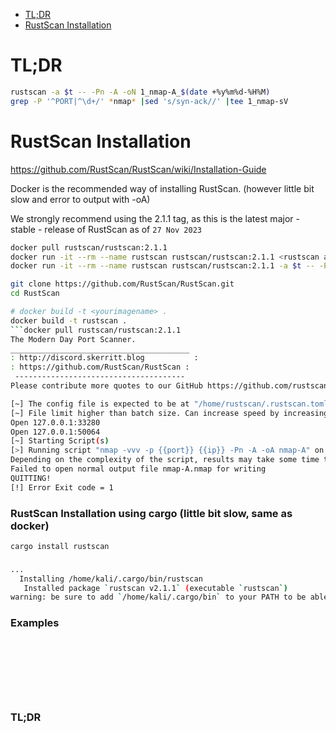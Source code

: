 - [TL;DR](#tldr)
- [RustScan Installation](#rustscan-installation)

# TL;DR
```sh
rustscan -a $t -- -Pn -A -oN 1_nmap-A_$(date +%y%m%d-%H%M)
grep -P '^PORT|^\d+/' *nmap* |sed 's/syn-ack//' |tee 1_nmap-sV
```

# RustScan Installation

https://github.com/RustScan/RustScan/wiki/Installation-Guide

Docker is the recommended way of installing RustScan. (however little bit slow and error to output with -oA)

We strongly recommend using the 2.1.1 tag, as this is the latest major - stable - release of RustScan as of `27 Nov 2023`

```sh
docker pull rustscan/rustscan:2.1.1
docker run -it --rm --name rustscan rustscan/rustscan:2.1.1 <rustscan arguments here> <ip address to scan>
docker run -it --rm --name rustscan rustscan/rustscan:2.1.1 -a $t -- -Pn -A -oN 1_nmap-A_$(date +%y%m%d-%H%M)
```

```sh
git clone https://github.com/RustScan/RustScan.git
cd RustScan

# docker build -t <yourimagename> .
docker build -t rustscan .
```docker pull rustscan/rustscan:2.1.1
The Modern Day Port Scanner.
________________________________________
: http://discord.skerritt.blog           :
: https://github.com/RustScan/RustScan :
 --------------------------------------
Please contribute more quotes to our GitHub https://github.com/rustscan/rustscan

[~] The config file is expected to be at "/home/rustscan/.rustscan.toml"
[~] File limit higher than batch size. Can increase speed by increasing batch size '-b 1048476'.
Open 127.0.0.1:33280
Open 127.0.0.1:50064
[~] Starting Script(s)
[>] Running script "nmap -vvv -p {{port}} {{ip}} -Pn -A -oA nmap-A" on ip 127.0.0.1
Depending on the complexity of the script, results may take some time to appear.
Failed to open normal output file nmap-A.nmap for writing
QUITTING!
[!] Error Exit code = 1
```

### RustScan Installation using cargo (little bit slow, same as docker)
```
cargo install rustscan
```

### 
```sh
...
  Installing /home/kali/.cargo/bin/rustscan
   Installed package `rustscan v2.1.1` (executable `rustscan`)
warning: be sure to add `/home/kali/.cargo/bin` to your PATH to be able to run the installed binaries
```

### Examples
```

```

### 
```sh

```

### 
```sh

```

### 
```sh

```

### 
```sh

```

### TL;DR